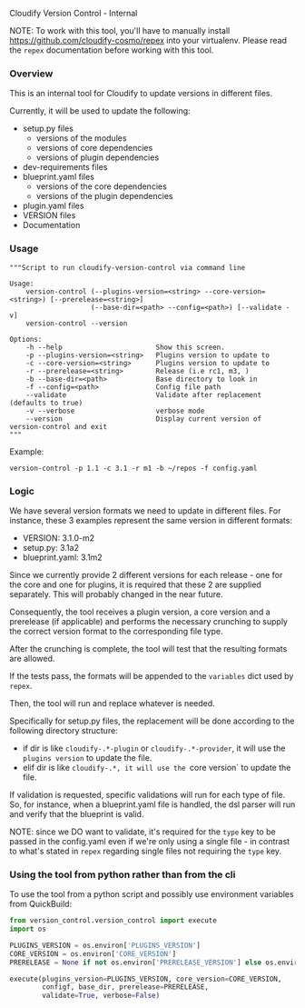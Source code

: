 Cloudify Version Control - Internal

NOTE: To work with this tool, you'll have to manually install https://github.com/cloudify-cosmo/repex into your virtualenv.
Please read the `repex` documentation before working with this tool.

### Overview

This is an internal tool for Cloudify to update versions in different files.

Currently, it will be used to update the following:

- setup.py files
    - versions of the modules
    - versions of core dependencies
    - versions of plugin dependencies
- dev-requirements files
- blueprint.yaml files
    - versions of the core dependencies
    - versions of the plugin dependencies
- plugin.yaml files
- VERSION files
- Documentation

### Usage

```shell
"""Script to run cloudify-version-control via command line

Usage:
    version-control (--plugins-version=<string> --core-version=<string>) [--prerelease=<string>]
                    (--base-dir=<path> --config=<path>) [--validate -v]
    version-control --version

Options:
    -h --help                       Show this screen.
    -p --plugins-version=<string>   Plugins version to update to
    -c --core-version=<string>      Plugins version to update to
    -r --prerelease=<string>        Release (i.e rc1, m3, )
    -b --base-dir=<path>            Base directory to look in
    -f --config=<path>              Config file path
    --validate                      Validate after replacement (defaults to true)
    -v --verbose                    verbose mode
    --version                       Display current version of version-control and exit
"""
```

Example:

```
version-control -p 1.1 -c 3.1 -r m1 -b ~/repos -f config.yaml
```

### Logic

We have several version formats we need to update in different files. For instance, these 3 examples represent the same version in different formats:
- VERSION: 3.1.0-m2
- setup.py: 3.1a2
- blueprint.yaml: 3.1m2

Since we currently provide 2 different versions for each release - one for the core and one for plugins, it is required that these 2 are supplied separately.
This will probably changed in the near future.

Consequently, the tool receives a plugin version, a core version and a prerelease (if applicable) and performs the necessary crunching to supply the correct version format to the corresponding file type.

After the crunching is complete, the tool will test that the resulting formats are allowed.

If the tests pass, the formats will be appended to the `variables` dict used by `repex`.

Then, the tool will run and replace whatever is needed.

Specifically for setup.py files, the replacement will be done according to the following directory structure:

- if dir is like `cloudify-.*-plugin` or `cloudify-.*-provider`, it will use the `plugins version` to update the file.
- elif dir is like `cloudify-.*, it will use the `core version` to update the file.

If validation is requested, specific validations will run for each type of file. So, for instance, when a blueprint.yaml file is handled, the dsl parser will run and verify that the blueprint is valid.

NOTE: since we DO want to validate, it's required for the `type` key to be passed in the config.yaml even if we're only using a single file - in contrast to what's stated in `repex` regarding single files not requiring the `type` key.


### Using the tool from python rather than from the cli

To use the tool from a python script and possibly use environment variables from QuickBuild:

```python
from version_control.version_control import execute
import os

PLUGINS_VERSION = os.environ['PLUGINS_VERSION']
CORE_VERSION = os.environ['CORE_VERSION']
PRERELEASE = None if not os.environ['PRERELEASE_VERSION'] else os.environ['PRERELEASE_VERSION']

execute(plugins_version=PLUGINS_VERSION, core_version=CORE_VERSION,
        configf, base_dir, prerelease=PRERELEASE,
        validate=True, verbose=False)
```